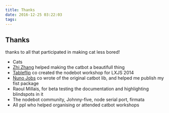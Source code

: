 ```yaml
---
title: Thanks
date: 2016-12-25 03:22:03
tags:
---
```


## Thanks

thanks to all that participated in making cat less bored! 

- Cats 
- [Zhi Zhang][1] helped making the catbot a beautifull thing
- [Tableflip][2] co created the nodebot workshop for LXJS 2014
- [Nuno Jobs][3] co wrote of the original catbot lib, and helped me publish my fist package
- Raoul Millais, for beta testing the documentation and highlighting blindspots in it
- The nodebot community, Johnny-five, node serial port, firmata
- All ppl who helped organising or attended catbot workshops

[1]: https://twitter.com/zhizh2
[2]: https://tableflip.io/
[3]: https://nunojob.com/
